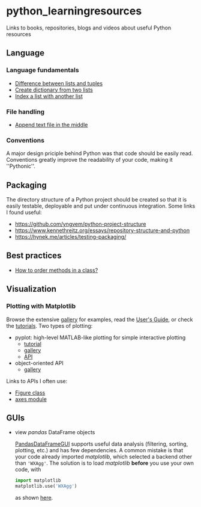 # python_learningresources
Links to books, repositories, blogs and videos about useful Python resources


## Language

### Language fundamentals

- [Difference between lists and tuples](https://stackoverflow.com/questions/626759/whats-the-difference-between-lists-and-tuples)
- [Create dictionary from two lists](https://stackoverflow.com/questions/209840/convert-two-lists-into-a-dictionary)
- [Index a list with another list](https://stackoverflow.com/a/1012197/4892892)

### File handling

- [Append text file in the middle](https://stackoverflow.com/questions/10507230/insert-line-at-middle-of-file-with-python)

### Conventions

A major design priciple behind Python was that code should be easily read. Conventions greatly improve the readability of your code, making it ''Pythonic''.



## Packaging

The directory structure of a Python project should be created so that it is easily testable, deployable and put under continuous integration. Some links I found useful:

- https://github.com/yngvem/python-project-structure
- https://www.kennethreitz.org/essays/repository-structure-and-python
- https://hynek.me/articles/testing-packaging/



## Best practices

- [How to order methods in a class?](https://stackoverflow.com/questions/10289461/what-is-a-good-way-to-order-methods-in-a-python-class)



## Visualization

### Plotting with Matplotlib

Browse the extensive [gallery](https://matplotlib.org/3.1.1/gallery/index.html) for examples, read the [User's Guide](https://matplotlib.org/3.1.1/contents.html), or check the [tutorials](https://matplotlib.org/3.1.1/tutorials/index.html).
Two types of plotting:
- pyplot: high-level MATLAB-like plotting for simple interactive plotting
   - [tutorial](https://matplotlib.org/3.1.1/tutorials/introductory/pyplot.html)
   - [gallery](https://matplotlib.org/3.1.1/gallery/index.html#pyplots-examples)
   - [API](https://matplotlib.org/3.1.1/api/_as_gen/matplotlib.pyplot.html)
- object-oriented API
   - [gallery](https://matplotlib.org/3.1.1/gallery/index.html)
 
Links to APIs I often use:
- [Figure class](https://matplotlib.org/3.1.1/api/_as_gen/matplotlib.figure.Figure.html)
- [axes module](https://matplotlib.org/3.2.1/api/axes_api.html)



## GUIs

- view *pandas* DataFrame objects

  [PandasDataFrameGUI](https://github.com/bluenote10/PandasDataFrameGUI) supports useful data analysis (filtering, sorting, plotting, etc.) and has few dependencies. A common mistake is that your code already imported *matplotlib*, which selected a backend other than `'WXAgg'`. The solution is to load *matplotlib* **before** you use your own code, with
  ```python
  import matplotlib
  matplotlib.use('WXAgg')
  ```
  as shown [here](https://github.com/bluenote10/PandasDataFrameGUI/issues/3#issuecomment-324940242).
